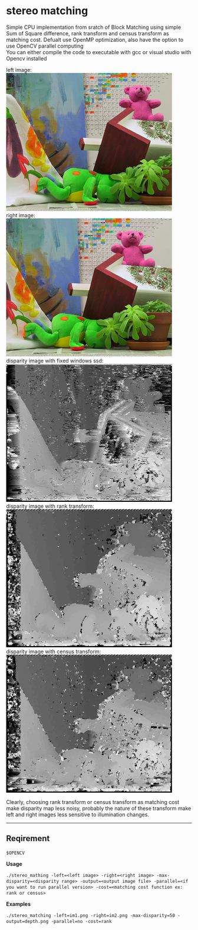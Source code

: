 stereo matching 
==========
Simple CPU implementation from sratch of Block Matching using simple Sum of Square difference, rank transform and census transform as matching cost. Defualt use OpenMP optimization, also have the option to use OpenCV parallel computing  
You can either compile the code to executable with gcc or visual studio with Opencv installed   

left image:  
![image](im1.png)  
right image:  
![image](im2.png)  
disparity image with fixed windows ssd:  
![image](depth.png)  
disparity image with rank transform:  
![image](depth_rank.png)  
disparity image with census transform:  
![image](depth_census.png)  

Clearly, choosing rank transform or census transform as matching cost make disparity map less noisy, probably the nature of these transform make left and right images less sensitive to illumination changes.  

---
## Reqirement 

    $OPENCV

**Usage**

    ./stereo_mathing -left=<left image> -right=<right image> -max-disparity=<disparity range> -output=<output image file> -parallel=<if you want to run parallel version> -cost=<matching cost function ex: rank or census>

**Examples**

    ./stereo_matching -left=im1.png -right=im2.png -max-disparity=50 -output=depth.png -parallel=no -cost=rank


